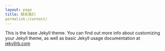 ```yaml
---
layout: page
title: 联系我们
permalink:/content/
---
```

This is the base Jekyll theme. You can find out more info about customizing your Jekyll theme, as well as basic Jekyll usage documentation at [jekyllrb.com](http://jekyllrb.com/)